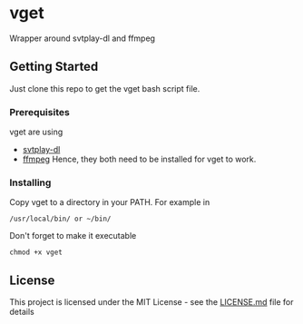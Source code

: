 # vget
Wrapper around svtplay-dl and ffmpeg

## Getting Started

Just clone this repo to get the vget bash script file.

### Prerequisites

vget are using 
* [svtplay-dl](https://github.com/spaam/svtplay-dl)
* [ffmpeg](https://github.com/FFmpeg/FFmpeg)
Hence, they both need to be installed for vget to work.

### Installing

Copy vget to a directory in your PATH. For example in
```
/usr/local/bin/ or ~/bin/
```
Don't forget to make it executable
```
chmod +x vget
```

## License

This project is licensed under the MIT License - see the [LICENSE.md](LICENSE.md) file for details